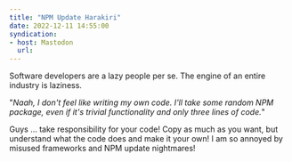 ```yaml
---
title: "NPM Update Harakiri"
date: 2022-12-11 14:55:00
syndication: 
- host: Mastodon
  url: 
---
```


Software developers are a lazy people per se. The engine of an entire industry is laziness.

"_Naah, I don't feel like writing my own code. I'll take some random NPM package, even if it's trivial functionality and only three lines of code._"

Guys ... take responsibility for your code! Copy as much as you want, but understand what the code does and make it your own!
I am so annoyed by misused frameworks and NPM update nightmares!
